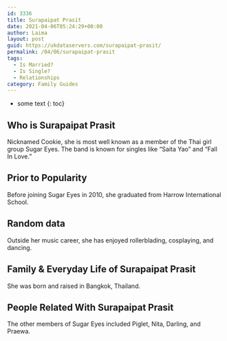 ```yaml
---
id: 3336
title: Surapaipat Prasit
date: 2021-04-06T05:24:29+00:00
author: Laima
layout: post
guid: https://ukdataservers.com/surapaipat-prasit/
permalink: /04/06/surapaipat-prasit
tags:
  - Is Married?
  - Is Single?
  - Relationships
category: Family Guides
---
```


* some text
{: toc}


## Who is Surapaipat Prasit
                  
                  
                  
Nicknamed Cookie, she is most well known as a member of the Thai girl group Sugar Eyes. The band is known for singles like &#8220;Saita Yao&#8221; and &#8220;Fall In Love.&#8221; 
                  
              
            
              
            
                
                
                
## Prior to Popularity
                  
                  
                  
Before joining Sugar Eyes in 2010, she graduated from Harrow International School. 
                  
              
            
              
            
                
                
                
## Random data
                  
                  
                  
Outside her music career, she has enjoyed rollerblading, cosplaying, and dancing. 
                  
              
            
              
            
                
                
                
## Family & Everyday Life of Surapaipat Prasit
                  
                  
                  
She was born and raised in Bangkok, Thailand. 
                  
              
            
              
            
                
                
                
## People Related With Surapaipat Prasit
                  
                  
                  
The other members of Sugar Eyes included Piglet, Nita, Darling, and Praewa. 
                  
              
            
              
            
                
              
            
              
              
            
            
              
            
          
          
          